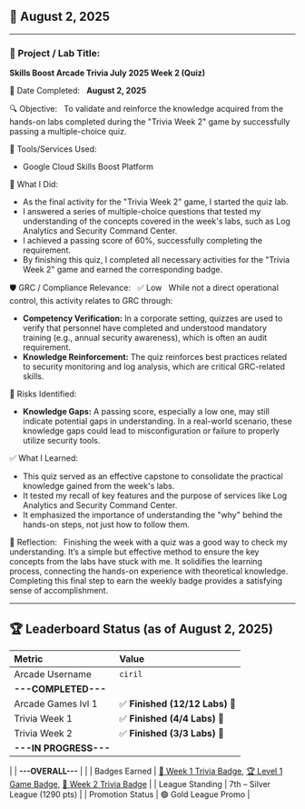 ## 📅 August 2, 2025

---

### 🧩 Project / Lab Title:
**Skills Boost Arcade Trivia July 2025 Week 2 (Quiz)**

📆 Date Completed:  
**August 2, 2025**

🔍 Objective:  
To validate and reinforce the knowledge acquired from the hands-on labs completed during the "Trivia Week 2" game by successfully passing a multiple-choice quiz.

🔧 Tools/Services Used:
- Google Cloud Skills Boost Platform

🧠 What I Did:
- As the final activity for the "Trivia Week 2" game, I started the quiz lab.
- I answered a series of multiple-choice questions that tested my understanding of the concepts covered in the week's labs, such as Log Analytics and Security Command Center.
- I achieved a passing score of 60%, successfully completing the requirement.
- By finishing this quiz, I completed all necessary activities for the "Trivia Week 2" game and earned the corresponding badge.

🛡️ GRC / Compliance Relevance:  
✅ Low  
While not a direct operational control, this activity relates to GRC through:
- **Competency Verification:** In a corporate setting, quizzes are used to verify that personnel have completed and understood mandatory training (e.g., annual security awareness), which is often an audit requirement.
- **Knowledge Reinforcement:** The quiz reinforces best practices related to security monitoring and log analysis, which are critical GRC-related skills.

🚩 Risks Identified:  
- **Knowledge Gaps:** A passing score, especially a low one, may still indicate potential gaps in understanding. In a real-world scenario, these knowledge gaps could lead to misconfiguration or failure to properly utilize security tools.

✅ What I Learned:
- This quiz served as an effective capstone to consolidate the practical knowledge gained from the week's labs.
- It tested my recall of key features and the purpose of services like Log Analytics and Security Command Center.
- It emphasized the importance of understanding the "why" behind the hands-on steps, not just how to follow them.

💭 Reflection:  
Finishing the week with a quiz was a good way to check my understanding. It’s a simple but effective method to ensure the key concepts from the labs have stuck with me. It solidifies the learning process, connecting the hands-on experience with theoretical knowledge. Completing this final step to earn the weekly badge provides a satisfying sense of accomplishment.

---

## 🏆 Leaderboard Status (as of August 2, 2025)

| Metric                      | Value                                                                                                                                                                                                                                                                                             |
| :-------------------------- | :------------------------------------------------------------------------------------------------------------------------------------------------------------------------------------------------------------------------------------------------------------------------------------------------ |
| Arcade Username             | `ciril`                                                                                                                                                                                                                                                                                           |
| **---COMPLETED---** |                                                                                                                                                                                                                                                                                                   |
| Arcade Games lvl 1          | ✅ **Finished (12/12 Labs)** 🎉                                                                                                                                                                                                                                                                   |
| Trivia Week 1               | ✅ **Finished (4/4 Labs)** 🎉                                                                                                                                                                                                                                                                     |
| Trivia Week 2               | ✅ **Finished (3/3 Labs)** 🎉                                                                                                                                                                                                                                                                     |
| **---IN PROGRESS---** |
|
| **---OVERALL---** |                                                                                                                                                                                                                                                                                                   |
| Badges Earned               | [🏅 Week 1 Trivia Badge](https://www.cloudskillsboost.google/public_profiles/c8fd48a4-987d-4216-9635-d49fa00793da/badges/17140064), [🏆 Level 1 Game Badge](https://www.cloudskillsboost.google/public_profiles/c8fd48a4-987d-4216-9635-d49fa00793da/badges/17245038), [🏅 Week 2 Trivia Badge](https://www.cloudskillsboost.google/public_profiles/c8fd48a4-987d-4216-9635-d49fa00793da/badges/17274275) |
| League Standing             | 7th – Silver League (1290 pts)                                                                                                                                                                                                                                                                    |
| Promotion Status            | 🟢 Gold League Promo                                                                                                                                                                                                                                                                              |
